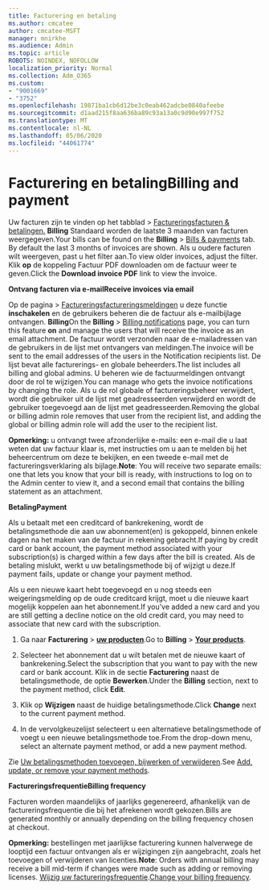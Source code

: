 ```yaml
---
title: Facturering en betaling
ms.author: cmcatee
author: cmcatee-MSFT
manager: mnirkhe
ms.audience: Admin
ms.topic: article
ROBOTS: NOINDEX, NOFOLLOW
localization_priority: Normal
ms.collection: Adm_O365
ms.custom:
- "9001669"
- "3752"
ms.openlocfilehash: 19871ba1cb6d12be3c0eab462adcbe0840afeebe
ms.sourcegitcommit: d1aad215f8aa636ba89c93a13a0c9d90e997f752
ms.translationtype: MT
ms.contentlocale: nl-NL
ms.lasthandoff: 05/06/2020
ms.locfileid: "44061774"
---
```

# <a name="billing-and-payment"></a><span data-ttu-id="a34af-102">Facturering en betaling</span><span class="sxs-lookup"><span data-stu-id="a34af-102">Billing and payment</span></span>

<span data-ttu-id="a34af-103">Uw facturen zijn te vinden op het tabblad > [Factureringsfacturen & betalingen.](https://go.microsoft.com/fwlink/p/?linkid=848039) **Billing**  Standaard worden de laatste 3 maanden van facturen weergegeven.</span><span class="sxs-lookup"><span data-stu-id="a34af-103">Your bills can be found on the **Billing** > [Bills & payments](https://go.microsoft.com/fwlink/p/?linkid=848039) tab.  By default the last 3 months of invoices are shown.</span></span>  <span data-ttu-id="a34af-104">Als u oudere facturen wilt weergeven, past u het filter aan.</span><span class="sxs-lookup"><span data-stu-id="a34af-104">To view older invoices, adjust the filter.</span></span>  <span data-ttu-id="a34af-105">Klik **op** de koppeling Factuur PDF downloaden om de factuur weer te geven.</span><span class="sxs-lookup"><span data-stu-id="a34af-105">Click the **Download invoice PDF** link to view the invoice.</span></span>

<span data-ttu-id="a34af-106">**Ontvang facturen via e-mail**</span><span class="sxs-lookup"><span data-stu-id="a34af-106">**Receive invoices via email**</span></span>

<span data-ttu-id="a34af-107">Op de pagina > [Factureringsfactureringsmeldingen](https://go.microsoft.com/fwlink/p/?linkid=853212) u deze functie **inschakelen** en de gebruikers beheren die de factuur als e-mailbijlage ontvangen. **Billing**</span><span class="sxs-lookup"><span data-stu-id="a34af-107">On the **Billing** > [Billing notifications](https://go.microsoft.com/fwlink/p/?linkid=853212) page, you can turn this feature **on** and manage the users that will receive the invoice as an email attachment.</span></span> <span data-ttu-id="a34af-108">De factuur wordt verzonden naar de e-mailadressen van de gebruikers in de lijst met ontvangers van meldingen.</span><span class="sxs-lookup"><span data-stu-id="a34af-108">The invoice will be sent to the email addresses of the users in the Notification recipients list.</span></span> <span data-ttu-id="a34af-109">De lijst bevat alle facturerings- en globale beheerders.</span><span class="sxs-lookup"><span data-stu-id="a34af-109">The list includes all billing and global admins.</span></span>  <span data-ttu-id="a34af-110">U beheren wie de factuurmeldingen ontvangt door de rol te wijzigen.</span><span class="sxs-lookup"><span data-stu-id="a34af-110">You can manage who gets the invoice notifications by changing the role.</span></span>  <span data-ttu-id="a34af-111">Als u de rol globale of factureringsbeheer verwijdert, wordt die gebruiker uit de lijst met geadresseerden verwijderd en wordt de gebruiker toegevoegd aan de lijst met geadresseerden.</span><span class="sxs-lookup"><span data-stu-id="a34af-111">Removing the global or billing admin role removes that user from the recipient list, and adding the global or billing admin role will add the user to the recipient list.</span></span>

<span data-ttu-id="a34af-112">**Opmerking:** u ontvangt twee afzonderlijke e-mails: een e-mail die u laat weten dat uw factuur klaar is, met instructies om u aan te melden bij het beheercentrum om deze te bekijken, en een tweede e-mail met de factureringsverklaring als bijlage.</span><span class="sxs-lookup"><span data-stu-id="a34af-112">**Note**: You will receive two separate emails: one that lets you know that your bill is ready, with instructions to log on to the Admin center to view it, and a second email that contains the billing statement as an attachment.</span></span>

<span data-ttu-id="a34af-113">**Betaling**</span><span class="sxs-lookup"><span data-stu-id="a34af-113">**Payment**</span></span>

<span data-ttu-id="a34af-114">Als u betaalt met een creditcard of bankrekening, wordt de betalingsmethode die aan uw abonnement(en) is gekoppeld, binnen enkele dagen na het maken van de factuur in rekening gebracht.</span><span class="sxs-lookup"><span data-stu-id="a34af-114">If paying by credit card or bank account, the payment method associated with your subscription(s) is charged within a few days after the bill is created.</span></span>  <span data-ttu-id="a34af-115">Als de betaling mislukt, werkt u uw betalingsmethode bij of wijzigt u deze.</span><span class="sxs-lookup"><span data-stu-id="a34af-115">If payment fails, update or change your payment method.</span></span> 

<span data-ttu-id="a34af-116">Als u een nieuwe kaart hebt toegevoegd en u nog steeds een weigeringsmelding op de oude creditcard krijgt, moet u die nieuwe kaart mogelijk koppelen aan het abonnement.</span><span class="sxs-lookup"><span data-stu-id="a34af-116">If you've added a new card and you are still getting a decline notice on the old credit card, you may need to associate that new card with the subscription.</span></span>

1. <span data-ttu-id="a34af-117">Ga naar **Facturering** > **[uw producten](https://go.microsoft.com/fwlink/p/?linkid=842054)**.</span><span class="sxs-lookup"><span data-stu-id="a34af-117">Go to **Billing** > **[Your products](https://go.microsoft.com/fwlink/p/?linkid=842054)**.</span></span>

2. <span data-ttu-id="a34af-118">Selecteer het abonnement dat u wilt betalen met de nieuwe kaart of bankrekening.</span><span class="sxs-lookup"><span data-stu-id="a34af-118">Select the subscription that you want to pay with the new card or bank account.</span></span> <span data-ttu-id="a34af-119">Klik in de sectie **Facturering** naast de betalingsmethode, de optie **Bewerken**.</span><span class="sxs-lookup"><span data-stu-id="a34af-119">Under the **Billing** section, next to the payment method, click **Edit**.</span></span>

3. <span data-ttu-id="a34af-120">Klik op **Wijzigen** naast de huidige betalingsmethode.</span><span class="sxs-lookup"><span data-stu-id="a34af-120">Click **Change** next to the current payment method.</span></span>

4. <span data-ttu-id="a34af-121">In de vervolgkeuzelijst selecteert u een alternatieve betalingsmethode of voegt u een nieuwe betalingsmethode toe.</span><span class="sxs-lookup"><span data-stu-id="a34af-121">From the drop-down menu, select an alternate payment method, or add a new payment method.</span></span>

<span data-ttu-id="a34af-122">Zie [Uw betalingsmethoden toevoegen, bijwerken of verwijderen](https://go.microsoft.com/fwlink/?linkid=2118133).</span><span class="sxs-lookup"><span data-stu-id="a34af-122">See [Add, update, or remove your payment methods](https://go.microsoft.com/fwlink/?linkid=2118133).</span></span>

<span data-ttu-id="a34af-123">**Factureringsfrequentie**</span><span class="sxs-lookup"><span data-stu-id="a34af-123">**Billing frequency**</span></span>

<span data-ttu-id="a34af-124">Facturen worden maandelijks of jaarlijks gegenereerd, afhankelijk van de factureringsfrequentie die bij het afrekenen wordt gekozen.</span><span class="sxs-lookup"><span data-stu-id="a34af-124">Bills are generated monthly or annually depending on the billing frequency chosen at checkout.</span></span>  

<span data-ttu-id="a34af-125">**Opmerking:** bestellingen met jaarlijkse facturering kunnen halverwege de looptijd een factuur ontvangen als er wijzigingen zijn aangebracht, zoals het toevoegen of verwijderen van licenties.</span><span class="sxs-lookup"><span data-stu-id="a34af-125">**Note**: Orders with annual billing may receive a bill mid-term if changes were made such as adding or removing licenses.</span></span>  <span data-ttu-id="a34af-126">[Wijzig uw factureringsfrequentie](https://go.microsoft.com/fwlink/?linkid=2119148).</span><span class="sxs-lookup"><span data-stu-id="a34af-126">[Change your billing frequency](https://go.microsoft.com/fwlink/?linkid=2119148).</span></span>

